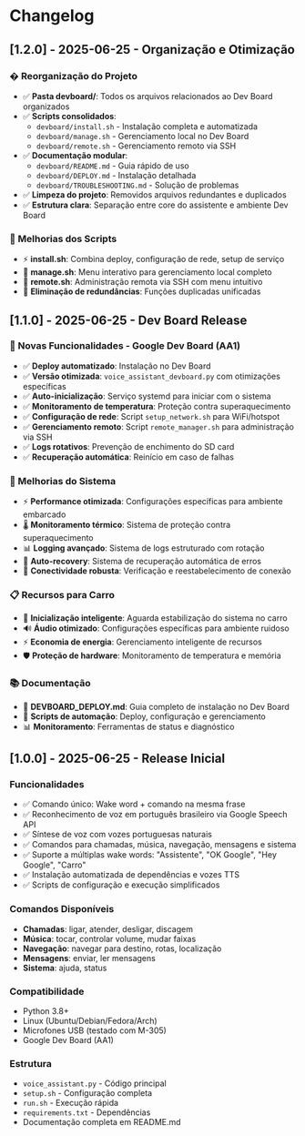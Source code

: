 # Changelog

## [1.2.0] - 2025-06-25 - Organização e Otimização

### �️ Reorganização do Projeto
- ✅ **Pasta devboard/**: Todos os arquivos relacionados ao Dev Board organizados
- ✅ **Scripts consolidados**: 
  - `devboard/install.sh` - Instalação completa e automatizada
  - `devboard/manage.sh` - Gerenciamento local no Dev Board
  - `devboard/remote.sh` - Gerenciamento remoto via SSH
- ✅ **Documentação modular**:
  - `devboard/README.md` - Guia rápido de uso
  - `devboard/DEPLOY.md` - Instalação detalhada  
  - `devboard/TROUBLESHOOTING.md` - Solução de problemas
- ✅ **Limpeza do projeto**: Removidos arquivos redundantes e duplicados
- ✅ **Estrutura clara**: Separação entre core do assistente e ambiente Dev Board

### 🔧 Melhorias dos Scripts
- ⚡ **install.sh**: Combina deploy, configuração de rede, setup de serviço
- 🔧 **manage.sh**: Menu interativo para gerenciamento local completo
- 📡 **remote.sh**: Administração remota via SSH com menu intuitivo
- 🧹 **Eliminação de redundâncias**: Funções duplicadas unificadas

## [1.1.0] - 2025-06-25 - Dev Board Release

### 🚀 Novas Funcionalidades - Google Dev Board (AA1)
- ✅ **Deploy automatizado**: Instalação no Dev Board
- ✅ **Versão otimizada**: `voice_assistant_devboard.py` com otimizações específicas
- ✅ **Auto-inicialização**: Serviço systemd para iniciar com o sistema
- ✅ **Monitoramento de temperatura**: Proteção contra superaquecimento
- ✅ **Configuração de rede**: Script `setup_network.sh` para WiFi/hotspot
- ✅ **Gerenciamento remoto**: Script `remote_manager.sh` para administração via SSH
- ✅ **Logs rotativos**: Prevenção de enchimento do SD card
- ✅ **Recuperação automática**: Reinício em caso de falhas

### 🔧 Melhorias do Sistema
- ⚡ **Performance otimizada**: Configurações específicas para ambiente embarcado
- 🌡️ **Monitoramento térmico**: Sistema de proteção contra superaquecimento
- 📊 **Logging avançado**: Sistema de logs estruturado com rotação
- 🔄 **Auto-recovery**: Sistema de recuperação automática de erros
- 📶 **Conectividade robusta**: Verificação e reestabelecimento de conexão

### 📋 Recursos para Carro
- 🚗 **Inicialização inteligente**: Aguarda estabilização do sistema no carro
- 🔊 **Áudio otimizado**: Configurações específicas para ambiente ruidoso
- ⚡ **Economia de energia**: Gerenciamento inteligente de recursos
- 🛡️ **Proteção de hardware**: Monitoramento de temperatura e memória

### 📚 Documentação
- 📖 **DEVBOARD_DEPLOY.md**: Guia completo de instalação no Dev Board
- 🔧 **Scripts de automação**: Deploy, configuração e gerenciamento
- 📊 **Monitoramento**: Ferramentas de status e diagnóstico

## [1.0.0] - 2025-06-25 - Release Inicial

### Funcionalidades
- ✅ Comando único: Wake word + comando na mesma frase
- ✅ Reconhecimento de voz em português brasileiro via Google Speech API
- ✅ Síntese de voz com vozes portuguesas naturais
- ✅ Comandos para chamadas, música, navegação, mensagens e sistema
- ✅ Suporte a múltiplas wake words: "Assistente", "OK Google", "Hey Google", "Carro"
- ✅ Instalação automatizada de dependências e vozes TTS
- ✅ Scripts de configuração e execução simplificados

### Comandos Disponíveis
- **Chamadas**: ligar, atender, desligar, discagem
- **Música**: tocar, controlar volume, mudar faixas
- **Navegação**: navegar para destino, rotas, localização
- **Mensagens**: enviar, ler mensagens
- **Sistema**: ajuda, status

### Compatibilidade
- Python 3.8+
- Linux (Ubuntu/Debian/Fedora/Arch)
- Microfones USB (testado com M-305)
- Google Dev Board (AA1)

### Estrutura
- `voice_assistant.py` - Código principal
- `setup.sh` - Configuração completa
- `run.sh` - Execução rápida
- `requirements.txt` - Dependências
- Documentação completa em README.md
